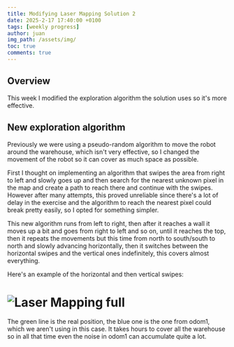 ```yaml
---
title: Modifying Laser Mapping Solution 2
date: 2025-2-17 17:40:00 +0100
tags: [weekly progress]
author: juan
img_path: /assets/img/
toc: true
comments: true
---
```


## Overview

This week I modified the exploration algorithm the solution uses so it's more effective.

## New exploration algorithm

Previously we were using a pseudo-random algorithm to move the robot around the warehouse, which isn't very effective, so I changed the movement of the robot so it can cover as much space as possible.

First I thought on implementing an algorithm that swipes the area from right to left and slowly goes up and then search for the nearest unknown pixel in the map and create a path to reach there and continue with the swipes. However after many attempts, this proved unreliable since there's a lot of delay in the exercise and the algorithm to reach the nearest pixel could break pretty easily, so I opted for something simpler. 

This new algorithm runs from left to right, then after it reaches a wall it moves up a bit and goes from right to left and so on, until it reaches the top, then it repeats the movements but this time from north to south/south to north and slowly advancing horizontally, then it switches between the horizontal swipes and the vertical ones indefinitely, this covers almost everything.

Here's an example of the horizontal and then vertical swipes:

# <img src="laser_mapping_full.png" alt="Laser Mapping full">

The green line is the real position, the blue one is the one from odom1, which we aren't using in this case. It takes hours to cover all the warehouse so in all that time even the noise in odom1 can accumulate quite a lot.